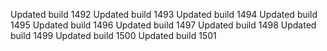 Updated build 1492
Updated build 1493
Updated build 1494
Updated build 1495
Updated build 1496
Updated build 1497
Updated build 1498
Updated build 1499
Updated build 1500
Updated build 1501
